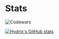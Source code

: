 # Stats
![Codewars](https://img.shields.io/badge/Codewars-B1361E?style=for-the-badge&logo=codewars&logoColor=grey)

[![Hydrix's GitHub stats](https://github-readme-stats.vercel.app/api?username=imtorchedbud)](https://github.com/anuraghazra/github-readme-stats)
